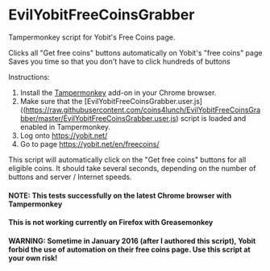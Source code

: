 EvilYobitFreeCoinsGrabber
=========================
Tampermonkey script for Yobit's Free Coins page.

Clicks all "Get free coins" buttons automatically on Yobit's "free coins" page
Saves you time so that you don't have to click hundreds of buttons

Instructions:

1. Install the [Tampermonkey](https://chrome.google.com/webstore/detail/tampermonkey/dhdgffkkebhmkfjojejmpbldmpobfkfo) add-on in your Chrome browser.
2. Make sure that the [EvilYobitFreeCoinsGrabber.user.js]((https://raw.githubusercontent.com/coins4lunch/EvilYobitFreeCoinsGrabber/master/EvilYobitFreeCoinsGrabber.user.js) script is loaded and enabled in Tampermonkey.
3. Log onto https://yobit.net/
4. Go to page https://yobit.net/en/freecoins/

This script will automatically click on the "Get free coins" buttons for all eligible coins. 
It should take several seconds, depending on the number of buttons and server / Internet speeds.

#### NOTE: This tests successfully on the latest Chrome browser with Tampermonkey
#### This is not working currently on Firefox with Greasemonkey

#### WARNING: Sometime in January 2016 (after I authored this script), Yobit forbid the use of automation on their free coins page. Use this script at your own risk!
